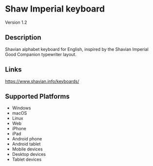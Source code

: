 Shaw Imperial keyboard
==============

Version 1.2

Description
-----------

Shavian alphabet keyboard for English, inspired by the Shavian Imperial Good Companion typewriter layout.

Links
-----
https://www.shavian.info/keyboards/

Supported Platforms
-------------------
 * Windows
 * macOS
 * Linux
 * Web
 * iPhone
 * iPad
 * Android phone
 * Android tablet
 * Mobile devices
 * Desktop devices
 * Tablet devices

